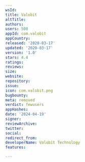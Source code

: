```yaml
---
wsId: 
title: Valobit
altTitle: 
authors: 
users: 500
appId: com.valobit
appCountry: 
released: '2020-03-17'
updated: '2020-03-17'
version: '1.0'
stars: 4.4
ratings: 
reviews: 
size: 
website: 
repository: 
issue: 
icon: com.valobit.png
bugbounty: 
meta: removed
verdict: fewusers
appHashes: 
date: '2024-04-19'
signer: 
reviewArchive: 
twitter: 
social: 
redirect_from: 
developerName: Valobit Technology
features: 

---
```



